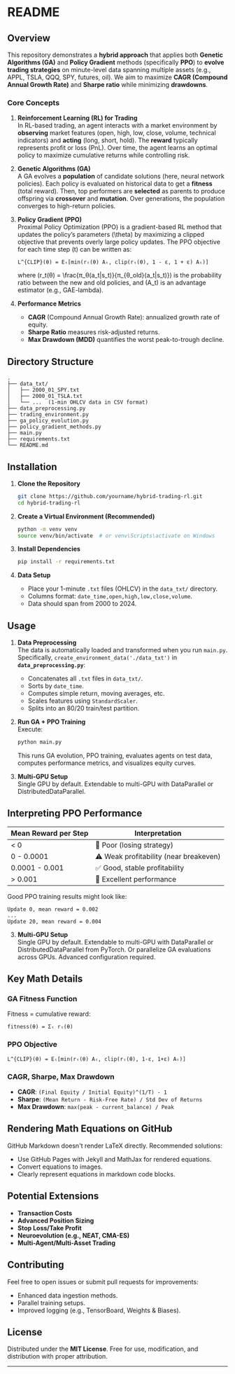 # README

## Overview

This repository demonstrates a **hybrid approach** that applies both **Genetic Algorithms (GA)** and **Policy Gradient** methods (specifically **PPO**) to **evolve trading strategies** on minute-level data spanning multiple assets (e.g., APPL, TSLA, QQQ, SPY, futures, oil). We aim to maximize **CAGR (Compound Annual Growth Rate)** and **Sharpe ratio** while minimizing **drawdowns**.

### Core Concepts

1. **Reinforcement Learning (RL) for Trading**  
   In RL-based trading, an agent interacts with a market environment by **observing** market features (open, high, low, close, volume, technical indicators) and **acting** (long, short, hold). The **reward** typically represents profit or loss (PnL). Over time, the agent learns an optimal policy to maximize cumulative returns while controlling risk.

2. **Genetic Algorithms (GA)**  
   A GA evolves a **population** of candidate solutions (here, neural network policies). Each policy is evaluated on historical data to get a **fitness** (total reward). Then, top performers are **selected** as parents to produce offspring via **crossover** and **mutation**. Over generations, the population converges to high-return policies.

3. **Policy Gradient (PPO)**  
   Proximal Policy Optimization (PPO) is a gradient-based RL method that updates the policy’s parameters \(\theta\) by maximizing a clipped objective that prevents overly large policy updates. The PPO objective for each time step \(t\) can be written as:

   ```
   L^{CLIP}(θ) = Eₜ[min(rₜ(θ) Aₜ, clip(rₜ(θ), 1 - ε, 1 + ε) Aₜ)]
   ```

   where \(r_t(θ) = \frac{π_θ(a_t|s_t)}{π_{θ_old}(a_t|s_t)}\) is the probability ratio between the new and old policies, and \(A_t\) is an advantage estimator (e.g., GAE-lambda).

3. **Performance Metrics**  
   - **CAGR** (Compound Annual Growth Rate): annualized growth rate of equity.
   - **Sharpe Ratio** measures risk-adjusted returns.
   - **Max Drawdown (MDD)** quantifies the worst peak-to-trough decline.

## Directory Structure

```
.
├── data_txt/
│   ├── 2000_01_SPY.txt
│   ├── 2000_01_TSLA.txt
│   └── ...  (1-min OHLCV data in CSV format)
├── data_preprocessing.py
├── trading_environment.py
├── ga_policy_evolution.py
├── policy_gradient_methods.py
├── main.py
├── requirements.txt
└── README.md
```

## Installation

1. **Clone the Repository**
   ```bash
   git clone https://github.com/yourname/hybrid-trading-rl.git
   cd hybrid-trading-rl
   ```

2. **Create a Virtual Environment (Recommended)**
   ```bash
   python -m venv venv
   source venv/bin/activate  # or venv\Scripts\activate on Windows
   ```

3. **Install Dependencies**
   ```bash
   pip install -r requirements.txt
   ```

4. **Data Setup**
   - Place your 1-minute `.txt` files (OHLCV) in the `data_txt/` directory.
   - Columns format: `date_time,open,high,low,close,volume`.
   - Data should span from 2000 to 2024.

## Usage

1. **Data Preprocessing**  
   The data is automatically loaded and transformed when you run `main.py`. Specifically, `create_environment_data('./data_txt')` in **`data_preprocessing.py`**:
   - Concatenates all `.txt` files in `data_txt/`.
   - Sorts by `date_time`.
   - Computes simple return, moving averages, etc.
   - Scales features using `StandardScaler`.
   - Splits into an 80/20 train/test partition.

2. **Run GA + PPO Training**  
   Execute:
   ```bash
   python main.py
   ```
   This runs GA evolution, PPO training, evaluates agents on test data, computes performance metrics, and visualizes equity curves.

3. **Multi-GPU Setup**  
   Single GPU by default. Extendable to multi-GPU with DataParallel or DistributedDataParallel.

## Interpreting PPO Performance

| Mean Reward per Step | Interpretation                        |
|----------------------|---------------------------------------|
| < 0                  | 🚩 Poor (losing strategy)              |
| 0 - 0.0001           | ⚠️ Weak profitability (near breakeven) |
| 0.0001 - 0.001       | ✅ Good, stable profitability          |
| > 0.001              | 🚀 Excellent performance               |

Good PPO training results might look like:
```
Update 0, mean reward = 0.002
...
Update 20, mean reward = 0.004
```

3. **Multi-GPU Setup**  
   Single GPU by default. Extendable to multi-GPU with DataParallel or DistributedDataParallel from PyTorch. Or parallelize GA evaluations across GPUs. Advanced configuration required.

## Key Math Details

### GA Fitness Function
Fitness = cumulative reward:
```
fitness(θ) = Σₜ rₜ(θ)
```

### PPO Objective
```
L^{CLIP}(θ) = Eₜ[min(rₜ(θ) Aₜ, clip(rₜ(θ), 1-ε, 1+ε) Aₜ)]
```

### CAGR, Sharpe, Max Drawdown
- **CAGR**: `(Final Equity / Initial Equity)^(1/T) - 1`
- **Sharpe**: `(Mean Return - Risk-Free Rate) / Std Dev of Returns`
- **Max Drawdown**: `max(peak - current_balance) / Peak`

## Rendering Math Equations on GitHub
GitHub Markdown doesn't render LaTeX directly. Recommended solutions:
- Use GitHub Pages with Jekyll and MathJax for rendered equations.
- Convert equations to images.
- Clearly represent equations in markdown code blocks.

## Potential Extensions
- **Transaction Costs**
- **Advanced Position Sizing**
- **Stop Loss/Take Profit**
- **Neuroevolution (e.g., NEAT, CMA-ES)**
- **Multi-Agent/Multi-Asset Trading**

## Contributing
Feel free to open issues or submit pull requests for improvements:
- Enhanced data ingestion methods.
- Parallel training setups.
- Improved logging (e.g., TensorBoard, Weights & Biases).

## License
Distributed under the **MIT License**. Free for use, modification, and distribution with proper attribution.

---
